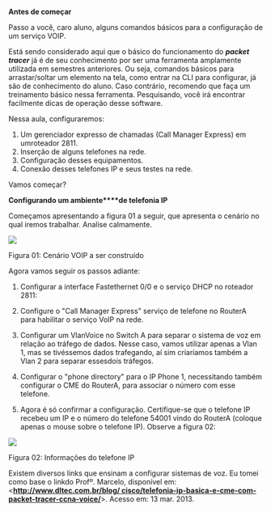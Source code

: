 **Antes de começar**

Passo a você, caro aluno, alguns comandos básicos para a configuração de um serviço VOIP.

Está sendo considerado aqui que o básico do funcionamento do _**packet tracer**_ já é de seu conhecimento por ser uma ferramenta amplamente utilizada em semestres anteriores. Ou seja, comandos básicos para arrastar/soltar um elemento na tela, como entrar na CLI para configurar, já são de conhecimento do aluno. Caso contrário, recomendo que faça um treinamento básico nessa ferramenta. Pesquisando, você irá encontrar facilmente dicas de operação desse software.

Nessa aula, configuraremos:

1. Um gerenciador expresso de chamadas (Call Manager Express) em umroteador 2811.
2. Inserção de alguns telefones na rede.
3. Configuração desses equipamentos.
4. Conexão desses telefones IP e seus testes na rede.

Vamos começar?

**Configurando um ambiente****de telefonia IP**

Começamos apresentando a figura 01 a seguir, que apresenta o cenário no qual iremos trabalhar. Analise calmamente.

[![](https://img.uninove.br/static/0/0/0/0/0/0/0/1/1/9/2/119272/a14i01_quasar80_100.jpg)](https://img.uninove.br/static/0/0/0/0/0/0/0/1/1/9/2/119272/a14i01_quasar80_100.jpg)

Figura 01: Cenário VOIP a ser construído

Agora vamos seguir os passos adiante:

1. Configurar a interface Fastethernet 0/0 e o serviço DHCP no roteador 2811:

1. Configure o "Call Manager Express" serviço de telefone no RouterA para habilitar o serviço VoIP na rede.

1. Configurar um VlanVoice no Switch A para separar o sistema de voz em relação ao tráfego de dados. Nesse caso, vamos utilizar apenas a Vlan 1, mas se tivéssemos dados trafegando, aí sim criaríamos também a Vlan 2 para separar essesdois tráfegos.

1. Configurar o "phone directory" para o IP Phone 1, necessitando também configurar o CME do RouterA, para associar o número com esse telefone.

1. Agora é só confirmar a configuração. Certifique-se que o telefone IP recebeu um IP e o número do telefone 54001 vindo do RouterA (coloque apenas o mouse sobre o telefone IP). Observe a figura 02:

[![](https://img.uninove.br/static/0/0/0/0/0/0/0/1/1/9/2/119273/a14i02_quasar80_100.jpg)](https://img.uninove.br/static/0/0/0/0/0/0/0/1/1/9/2/119273/a14i02_quasar80_100.jpg)

Figura 02: Informações do telefone IP

Existem diversos links que ensinam a configurar sistemas de voz. Eu tomei como base o linkdo Profº. Marcelo, disponível em: <[**http://www.dltec.com.br/blog/ cisco/telefonia-ip-basica-e-cme-com-packet-tracer-ccna-voice/**](http://www.dltec.com.br/blog/%20cisco/telefonia-ip-basica-e-cme-com-packet-tracer-ccna-voice/)>. Acesso em: 13 mar. 2013.
